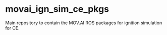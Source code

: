 # movai_ign_sim_ce_pkgs

Main repository to contain the MOV.AI ROS packages for ignition simulation for CE.
